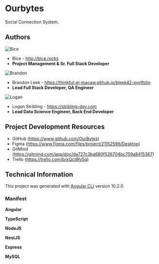 # Ourbytes

Social Connection System.

## Authors

![Bice](https://avatars2.githubusercontent.com/u/59291964?s=460&u=5db68b0468e212eb1dfdd5cccead2dbfbe36e424&v=4)
- Bice - <http://bice.rocks>
- **Project Management & Sr. Full Stack Developer**

![Brandon](https://avatars2.githubusercontent.com/u/58237436?s=460&u=b75cb1a431c9c2114688516e8014fbefe2ff2112&v=4)
- Brandon Leek - <https://thinkful-ei-macaw.github.io/bleek42-portfolio>
- **Lead Full Stack Developer, QA Engineer**

![Logan](https://avatars1.githubusercontent.com/u/59548812?s=460&u=ff12b2ba41abbf1f77a62badab45adb174f79aea&v=4)
- Logan Stribling - <https://stribling-dev.com>
- **Lead Data Science Engineer, Back End Developer**

## Project Development Resources

- GitHub (https://www.github.com/OurBytes)
- Figma (https://www.figma.com/files/project/21152596/Desktop)
- GitMind (https://gitmind.com/app/doc/da727c3ba680f526704bc759a8415367)
- Trello (https://trello.com/b/xQcdRv5q)

## Technical Information

This project was generated with [Angular CLI](https://github.com/angular/angular-cli) version 10.2.0.

### Manifest

**Angular**

**TypeScript**

**NodeJS**

**NestJS**

**Express**

**MySQL**